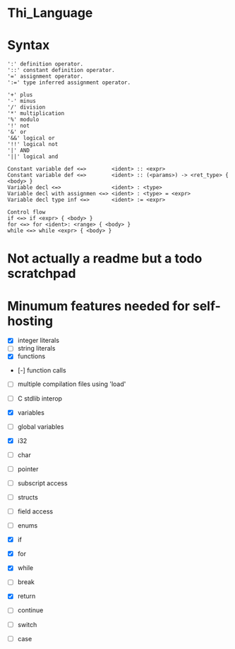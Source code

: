 # Thi_Language

# Syntax

    ':' definition operator.
    '::' constant definition operator.
    '=' assignment operator.
    ':=' type inferred assignment operator.

    '+' plus
    '-' minus
    '/' division
    '*' multiplication
    '%' modulo
    '!' not
    '&' or
    '&&' logical or
    '!!' logical not
    '|' AND
    '||' logical and

    Constant variable def <=>        <ident> :: <expr>
    Constant variable def <=>        <ident> :: (<params>) -> <ret_type> { <body> }
    Variable decl <=>                <ident> : <type>
    Variable decl with assignmen <=> <ident> : <type> = <expr>
    Variable decl type inf <=>       <ident> := <expr>

    Control flow
    if <=> if <expr> { <body> }
    for <=> for <ident>: <range> { <body> }
    while <=> while <expr> { <body> }

# Not actually a readme but a todo scratchpad


# Minumum features needed for self-hosting
- [x] integer literals
- [ ] string literals
- [x] functions
- [-] function calls
- [ ] multiple compilation files using 'load'
- [ ] C stdlib interop

- [x] variables
- [ ] global variables

- [x] i32
- [ ] char
- [ ] pointer

- [ ] subscript access

- [ ] structs
- [ ] field access

- [ ] enums

- [x] if
- [x] for
- [x] while
- [ ] break
- [x] return
- [ ] continue

- [ ] switch
- [ ] case
